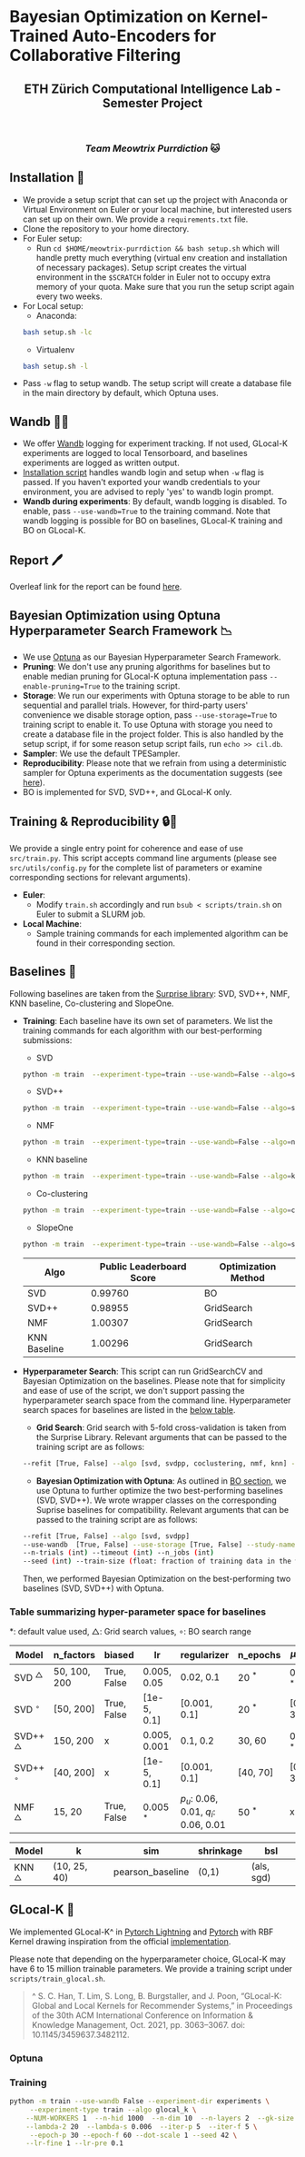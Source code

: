 # Bayesian Optimization on Kernel-Trained Auto-Encoders for Collaborative Filtering
<center>
<h2>ETH Zürich Computational Intelligence Lab - Semester Project </h2><br>
<h3><em>Team Meowtrix Purrdiction </em> &#128049; </h3>
</center>


## Installation &#128295;
- We provide a setup script that can set up the project with Anaconda or Virtual Environment on Euler or your local machine, but interested users can set up on their own. We provide a `requirements.txt` file.
- Clone the repository to your home directory.
- For Euler setup:
    - Run `cd $HOME/meowtrix-purrdiction && bash setup.sh` which will handle pretty much everything (virtual env creation and installation of necessary packages). Setup script creates the virtual environment in the `$SCRATCH` folder in Euler not to occupy extra memory of your quota. Make sure that you run the setup script again every two weeks. 
- For Local setup:
    - Anaconda:
    ```bash
    bash setup.sh -lc
    ```
    - Virtualenv
    ```bash
    bash setup.sh -l
    ```
- Pass `-w` flag to setup wandb.
The setup script will create a database file in the main directory by default, which Optuna uses.

## Wandb &#128239;&#128214;
- We offer [Wandb](https://docs.wandb.ai/) logging for experiment tracking. If not used, GLocal-K experiments are logged to local Tensorboard, and baselines experiments are logged as written output.
- [Installation script](#installation) handles wandb login and setup when `-w` flag is passed. If you haven't exported your wandb credentials to your environment, you are advised to reply 'yes' to wandb login prompt. 
- **Wandb during experiments**: By default, wandb logging is disabled. To enable, pass `--use-wandb=True` to the training command. Note that wandb logging is possible for BO on baselines, GLocal-K training and BO on GLocal-K.

## Report &#128394;
Overleaf link for the report can be found [here](https://www.overleaf.com/project/62431cee5ebeafd813c104c3).

## Bayesian Optimization using Optuna Hyperparameter Search Framework &#128201;
- We use [Optuna](https://optuna.org/) as our Bayesian Hyperparameter Search Framework. 
- **Pruning**: We don't use any pruning algorithms for baselines but to enable median pruning for GLocal-K optuna implementation pass `--enable-pruning=True` to the training script.
- **Storage**: We run our experiments with Optuna storage to be able to run sequential and parallel trials. However, for third-party users' convenience we disable storage option, pass `--use-storage=True` to training script to enable it. To use Optuna with storage you need to create a database file in the project folder. This is also handled by the setup script, if for some reason setup script fails, run `echo >> cil.db`. 
- **Sampler**: We use the default TPESampler.
- **Reproducibility**: Please note that we refrain from using a deterministic sampler for Optuna experiments as the documentation suggests (see [here](https://optuna.readthedocs.io/en/stable/faq.html#how-can-i-obtain-reproducible-optimization-results)).
- BO is implemented for SVD, SVD++, and GLocal-K only.


## Training & Reproducibility &#128274;&#128640;
We provide a single entry point for coherence and ease of use `src/train.py`. This script accepts command line arguments (please see `src/utils/config.py` for the complete list of parameters or examine corresponding sections for relevant arguments).

- **Euler**:
    - Modify `train.sh` accordingly and run `bsub < scripts/train.sh` on Euler to submit a SLURM job.
- **Local Machine**:
    - Sample training commands for each implemented algorithm can be found in their corresponding section.


## Baselines &#129352;
Following baselines are taken from the [Surprise library](surprise.readthedocs.io): SVD, SVD++, NMF, KNN baseline, Co-clustering and SlopeOne.
- **Training**: Each baseline have its own set of parameters. We list the training commands for each algorithm with our best-performing submissions:
    - SVD 
    ```bash
    python -m train  --experiment-type=train --use-wandb=False --algo=svd --n-factors=66 --biased=True --lr-all=0.014034216851890047 --reg-all=0.0904990847308604 --init-mean=0.9995295507254714 --init-std-dev=0.3654283107617773 --seed=42
    ```
    - SVD++
    ```bash
    python -m train  --experiment-type=train --use-wandb=False --algo=svdpp --n-factors=200 --n-epochs=60 --lr-all=0.005 --reg-all=0.1 --seed=42
    ```
    - NMF 
    ```bash
    python -m train  --experiment-type=train --use-wandb=False --algo=nmf --n-factors=20 --biased=False --reg-pu=0.1 --reg-qi=0.1 --seed=42
    ```
    - KNN baseline
    ```bash
    python -m train  --experiment-type=train --use-wandb=False --algo=knn --k=40, --sim-options-name=pearson_baseline --sim-options-shrinkage=1, --bsl-options-name=als
    ```
    - Co-clustering
    ```bash
    python -m train  --experiment-type=train --use-wandb=False --algo=coclustering  --n-cltr-u=4 --n-cltr-i=10 --n-epochs=10 --seed=config.seed
    ```
    - SlopeOne
    ```bash
    python -m train  --experiment-type=train --use-wandb=False --algo=s1 
    ```

    | Algo | Public Leaderboard Score | Optimization Method |
    | ---  |  ---------------------   | ----- |
    | SVD  | 0.99760                    | BO |
    | SVD++| 0.98955                  | GridSearch |
    | NMF  | 1.00307                   | GridSearch |
    | KNN Baseline | 1.00296            | GridSearch |

- **Hyperparameter Search**: This script can run GridSearchCV and Bayesian Optimization on the baselines. Please note that for simplicity and ease of use of the script, we don't support passing the hyperparameter search space from the command line. Hyperparameter search spaces for baselines are listed in the [below table](#table-summarizing-hyper-parameter-space-for-baselines). 
    - **Grid Search**: Grid search with 5-fold cross-validation is taken from the Surprise Library. Relevant arguments that can be passed to the training script are as follows:
    ```bash
    --refit [True, False] --algo [svd, svdpp, coclustering, nmf, knn] --n-jobs (int)
    ```
    - **Bayesian Optimization with Optuna**: As outlined in [BO section](#bayesian-optimization-using-optuna-hyperparameter-search-framework), we use Optuna to further optimize the two best-performing baselines (SVD, SVD++). We wrote wrapper classes on the corresponding Suprise baselines for compatibility. Relevant arguments that can be passed to the training script are as follows:
    ```bash
    --refit [True, False] --algo [svd, svdpp] 
    --use-wandb  [True, False] --use-storage [True, False] --study-name "" 
    --n-trials (int) --timeout (int) --n_jobs (int)
    --seed (int) --train-size (float: fraction of training data in the whole dataset) --verbose [0, 1, 2]
    ``` 
    Then, we performed Bayesian Optimization on the best-performing two baselines (SVD, SVD++) with Optuna. 

### Table summarizing hyper-parameter space for baselines

$\ast$: default value used, $\triangle$: Grid search values, $\circ$: BO search range

Model | n\_factors | biased | lr | regularizer | n\_epochs | $\mu_0$ | $\sigma_0$ |
| -- | -- | -- | --| -- | -- | -- | --|
SVD $^\triangle$ |  50, 100, 200 | True, False | 0.005, 0.05 | 0.02, 0.1 | 20 $^\ast$ | 0 $^\ast$ | 0.1 $^\ast$ 
| SVD $^\circ$ | [50, 200] | True, False | [1e-5, 0.1] | [0.001, 0.1] | 20 $^\ast$ | [0, 3] | [0.1, 1]  
SVD++ $^\triangle$ | 150, 200 |x| 0.005, 0.001 | 0.1, 0.2 | 30, 60 | 0 $^\ast$ | 0.1 $^\ast$  
| SVD++ $^\circ$ | [40, 200] | x | [1e-5, 0.1] | [0.001, 0.1] | [40, 70] | [0, 3] | [0.1, 1]
|NMF $^\triangle$ |    15, 20 | True, False | 0.005 $^\ast$ | $p_u$: 0.06, 0.01, $q_i$: 0.06, 0.01 | 50 $^\ast$ | x | x 

| Model | k | sim | shrinkage | bsl|
| -| -| -| -| -|
| KNN $^\triangle$ | (10, 25, 40) |pearson_baseline|(0,1)| (als, sgd) |
<!-- 

SVD: n_factors:(50, 100, 200), biased: (True, False), lr_all:(0.005, 0.05), reg_all:(0.02, 0.1)
SVD++ 
    n_factors:(150, 200), n_epochs:(30, 60), lr_all:(0.005, 0.001), reg_all:(0.1, 0.2)
NMF:
    n_factors:(15, 20), biased: (True, False), reg_pu: (0.06, 0.1), reg_qi: (0.06, 0.1),
KNN 
    k:(10, 25, 40), sim_options: {name: (pearson_baseline), shrinkage: (0,1)}, bsl_options: {name: (als, sgd)} -->

## GLocal-K &#129351;
We implemented GLocal-K^ in [Pytorch Lightning](https://www.pytorchlightning.ai/) and [Pytorch](https://pytorch.org/) with RBF Kernel drawing inspiration from the official [implementation](https://github.com/usydnlp/Glocal_K).

Please note that depending on the hyperparameter choice, GLocal-K may have 6 to 15 million trainable parameters. We provide a training script under `scripts/train_glocal.sh`.

> ^ S. C. Han, T. Lim, S. Long, B. Burgstaller, and J. Poon, “GLocal-K: Global and Local Kernels for Recommender Systems,” in Proceedings of the 30th ACM International Conference on Information & Knowledge Management, Oct. 2021, pp. 3063–3067. doi: 10.1145/3459637.3482112.

### Optuna

### Training
```bash
python -m train --use-wandb False --experiment-dir experiments \
     --experiment-type train --algo glocal_k \
    --NUM-WORKERS 1  --n-hid 1000  --n-dim 10  --n-layers 2  --gk-size 5 \
    --lambda-2 20  --lambda-s 0.006  --iter-p 5  --iter-f 5 \
     --epoch-p 30 --epoch-f 60 --dot-scale 1 --seed 42 \
    --lr-fine 1 --lr-pre 0.1
```
